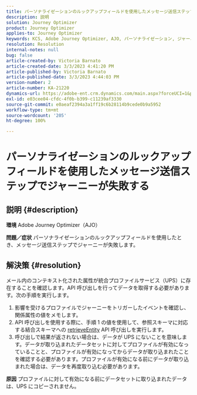 ```yaml
---
title: パーソナライゼーションのルックアップフィールドを使用したメッセージ送信ステップでジャーニーが失敗する
description: 説明
solution: Journey Optimizer
product: Journey Optimizer
applies-to: Journey Optimizer
keywords: KCS, Adobe Journey Optimizer, AJO, パーソナライゼーション, ジャーニーの失敗
resolution: Resolution
internal-notes: null
bug: false
article-created-by: Victoria Barnato
article-created-date: 3/3/2023 4:41:20 PM
article-published-by: Victoria Barnato
article-published-date: 3/3/2023 4:44:03 PM
version-number: 2
article-number: KA-21220
dynamics-url: https://adobe-ent.crm.dynamics.com/main.aspx?forceUCI=1&pagetype=entityrecord&etn=knowledgearticle&id=645a1537-e2b9-ed11-83fe-6045bd006b25
exl-id: e03cee04-cfdc-4f0b-b399-c11239af3330
source-git-commit: e0aeaf2394a3a1ff19c6b28114b9cede0b9a5952
workflow-type: tm+mt
source-wordcount: '205'
ht-degree: 100%

---
```


# パーソナライゼーションのルックアップフィールドを使用したメッセージ送信ステップでジャーニーが失敗する

## 説明 {#description}

<b>環境</b>
Adobe Journey Optimizer（AJO）


<b>問題／症状</b>
パーソナライゼーションのルックアップフィールドを使用したとき、メッセージ送信ステップでジャーニーが失敗します。


## 解決策 {#resolution}


メール内のコンテキスト化された属性が統合プロファイルサービス（UPS）に存在することを確認します。API 呼び出しを行ってデータを取得する必要があります。次の手順を実行します。

1. 影響を受けるプロファイルでジャーニーをトリガーしたイベントを確認し、関係属性の値をメモします。
2. API 呼び出しを使用する際に、手順 1 の値を使用して、参照スキーマに対応する結合スキーマへの [retrieveEntity](https://developer.adobe.com/experience-platform-apis/references/profile/#tag/Entities/operation/retrieveEntity) API 呼び出しを実行します。
3. 呼び出しで結果が返されない場合は、データが UPS にないことを意味します。データが取り込まれたデータセットに対してプロファイルが有効になっていることと、プロファイルが有効になってからデータが取り込まれたことを確認する必要があります。プロファイルが有効になる前にデータが取り込まれた場合は、データを再度取り込む必要があります。



<b>原因</b>
プロファイルに対して有効になる前にデータセットに取り込まれたデータは、UPS にコピーされません。
